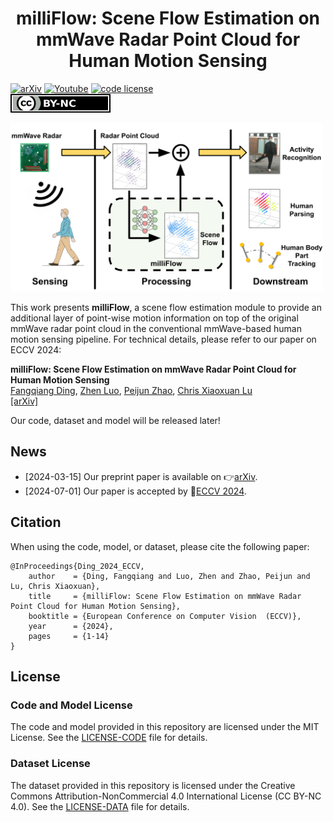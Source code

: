 <div align="center">   
 
# milliFlow: Scene Flow Estimation on mmWave Radar Point Cloud for Human Motion Sensing
</div>

[![arXiv](https://img.shields.io/badge/arXiv-2306.17010-b31b1b.svg)](https://arxiv.org/abs/2306.17010) 
[![Youtube](https://img.shields.io/youtube/views/fa91EeueGHA?label=Video&style=flat)](https://www.youtube.com/watch?v=fa91EeueGHA&feature=youtu.be) 
[![code license](https://img.shields.io/badge/license-MIT-green.svg)](https://github.com/Toytiny/milliFlow/blob/main/LICENSE-CODE)  
[![License: CC BY-NC 4.0](https://github.com/Toytiny/milliFlow/blob/main/src/by-nc.svg)](https://creativecommons.org/licenses/by-nc/4.0/)


<p align="left">
<img src='./src/open_figure.png' width="500">
</p>

This work presents **milliFlow**, a scene flow estimation module to provide an additional layer of point-wise motion information on top of the original mmWave radar point cloud in the conventional mmWave-based human motion sensing pipeline. For technical details, please refer to our paper on ECCV 2024:

**milliFlow: Scene Flow Estimation on mmWave Radar Point Cloud for Human Motion Sensing**
<br/>
[Fangqiang Ding](https://toytiny.github.io/), [Zhen Luo](https://www.researchgate.net/profile/Zhen-Luo-32), [Peijun Zhao](https://scholar.google.com/citations?user=et397zMAAAAJ&hl=en), [Chris Xiaoxuan Lu](https://christopherlu.github.io/)
<br/>
[[arXiv]](https://arxiv.org/pdf/2306.17010) 


Our code, dataset and model will be released later! 

## News
 - [2024-03-15] Our preprint paper is available on 👉[arXiv](https://arxiv.org/pdf/2306.17010).
 - [2024-07-01] Our paper is accepted by 🎉[ECCV 2024](https://eccv2024.ecva.net/).
   
## Citation
When using the code, model, or dataset, please cite the following paper:


```shell
@InProceedings{Ding_2024_ECCV,
    author    = {Ding, Fangqiang and Luo, Zhen and Zhao, Peijun and Lu, Chris Xiaoxuan},
    title     = {milliFlow: Scene Flow Estimation on mmWave Radar Point Cloud for Human Motion Sensing},
    booktitle = {European Conference on Computer Vision  (ECCV)},
    year      = {2024},
    pages     = {1-14}
}
```

## License

### Code and Model License

The code and model provided in this repository are licensed under the MIT License. See the [LICENSE-CODE](LICENSE-CODE) file for details.

### Dataset License

The dataset provided in this repository is licensed under the Creative Commons Attribution-NonCommercial 4.0 International License (CC BY-NC 4.0). See the [LICENSE-DATA](LICENSE-DATA) file for details.


